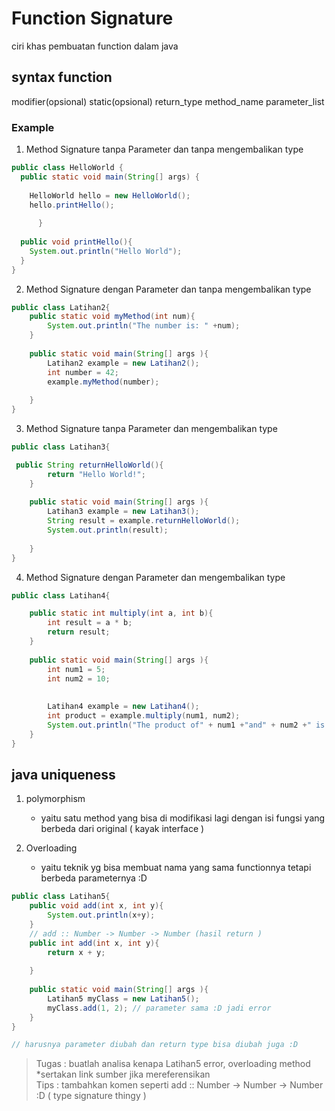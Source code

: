 # Function Signature

ciri khas pembuatan function dalam java

## syntax function
modifier(opsional) static(opsional) return_type method_name parameter_list

### Example

1. Method Signature tanpa Parameter dan tanpa mengembalikan type 
  ```java
  public class HelloWorld {
    public static void main(String[] args) {
           
      HelloWorld hello = new HelloWorld();
      hello.printHello();
        
        }
        
    public void printHello(){
      System.out.println("Hello World");
    }
}
```

2. Method Signature dengan Parameter dan tanpa  mengembalikan type
```java
public class Latihan2{
    public static void myMethod(int num){
        System.out.println("The number is: " +num);
    }
    
    public static void main(String[] args ){
        Latihan2 example = new Latihan2();
        int number = 42;
        example.myMethod(number);
    
    }
}
```

3. Method Signature tanpa Parameter dan mengembalikan type
```java
public class Latihan3{

 public String returnHelloWorld(){
        return "Hello World!";
    }
    
    public static void main(String[] args ){
        Latihan3 example = new Latihan3();
        String result = example.returnHelloWorld();
        System.out.println(result);
    
    }
}
```

4. Method Signature dengan Parameter dan mengembalikan type
```java
public class Latihan4{

    public static int multiply(int a, int b){
        int result = a * b;
        return result;
    }
    
    public static void main(String[] args ){
        int num1 = 5;
        int num2 = 10;
        
        
        Latihan4 example = new Latihan4();
        int product = example.multiply(num1, num2);
        System.out.println("The product of" + num1 +"and" + num2 +" is " + product);
    }
}
```

## java uniqueness
1. polymorphism
   * yaitu satu method yang bisa di modifikasi lagi dengan isi fungsi yang berbeda dari original ( kayak interface )


3. Overloading
   * yaitu teknik yg bisa membuat nama yang sama functionnya tetapi berbeda parameternya :D
```java
public class Latihan5{
    public void add(int x, int y){
        System.out.println(x+y);
    }
    // add :: Number -> Number -> Number (hasil return ) 
    public int add(int x, int y){ 
        return x + y;
    
    }
  
    public static void main(String[] args ){
        Latihan5 myClass = new Latihan5();
        myClass.add(1, 2); // parameter sama :D jadi error
    }
}

// harusnya parameter diubah dan return type bisa diubah juga :D
```

> Tugas : buatlah analisa kenapa Latihan5 error, overloading method *sertakan link sumber jika mereferensikan \
> Tips : tambahkan komen seperti add :: Number -> Number -> Number :D ( type signature thingy )
